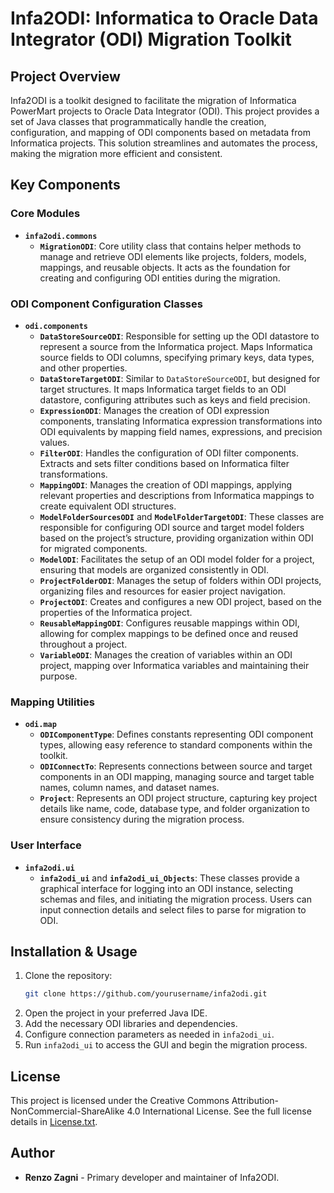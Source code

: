 # Infa2ODI: Informatica to Oracle Data Integrator (ODI) Migration Toolkit

## Project Overview
Infa2ODI is a toolkit designed to facilitate the migration of Informatica PowerMart projects to Oracle Data Integrator (ODI). This project provides a set of Java classes that programmatically handle the creation, configuration, and mapping of ODI components based on metadata from Informatica projects. This solution streamlines and automates the process, making the migration more efficient and consistent.

## Key Components

### Core Modules
- **`infa2odi.commons`**
  - **`MigrationODI`**: Core utility class that contains helper methods to manage and retrieve ODI elements like projects, folders, models, mappings, and reusable objects. It acts as the foundation for creating and configuring ODI entities during the migration.

### ODI Component Configuration Classes
- **`odi.components`**
  - **`DataStoreSourceODI`**: Responsible for setting up the ODI datastore to represent a source from the Informatica project. Maps Informatica source fields to ODI columns, specifying primary keys, data types, and other properties.
  - **`DataStoreTargetODI`**: Similar to `DataStoreSourceODI`, but designed for target structures. It maps Informatica target fields to an ODI datastore, configuring attributes such as keys and field precision.
  - **`ExpressionODI`**: Manages the creation of ODI expression components, translating Informatica expression transformations into ODI equivalents by mapping field names, expressions, and precision values.
  - **`FilterODI`**: Handles the configuration of ODI filter components. Extracts and sets filter conditions based on Informatica filter transformations.
  - **`MappingODI`**: Manages the creation of ODI mappings, applying relevant properties and descriptions from Informatica mappings to create equivalent ODI structures.
  - **`ModelFolderSourcesODI`** and **`ModelFolderTargetODI`**: These classes are responsible for configuring ODI source and target model folders based on the project’s structure, providing organization within ODI for migrated components.
  - **`ModelODI`**: Facilitates the setup of an ODI model folder for a project, ensuring that models are organized consistently in ODI.
  - **`ProjectFolderODI`**: Manages the setup of folders within ODI projects, organizing files and resources for easier project navigation.
  - **`ProjectODI`**: Creates and configures a new ODI project, based on the properties of the Informatica project.
  - **`ReusableMappingODI`**: Configures reusable mappings within ODI, allowing for complex mappings to be defined once and reused throughout a project.
  - **`VariableODI`**: Manages the creation of variables within an ODI project, mapping over Informatica variables and maintaining their purpose.

### Mapping Utilities
- **`odi.map`**
  - **`ODIComponentType`**: Defines constants representing ODI component types, allowing easy reference to standard components within the toolkit.
  - **`ODIConnectTo`**: Represents connections between source and target components in an ODI mapping, managing source and target table names, column names, and dataset names.
  - **`Project`**: Represents an ODI project structure, capturing key project details like name, code, database type, and folder organization to ensure consistency during the migration process.

### User Interface
- **`infa2odi.ui`**
  - **`infa2odi_ui`** and **`infa2odi_ui_Objects`**: These classes provide a graphical interface for logging into an ODI instance, selecting schemas and files, and initiating the migration process. Users can input connection details and select files to parse for migration to ODI.

## Installation & Usage
1. Clone the repository:
   ```bash
   git clone https://github.com/yourusername/infa2odi.git
   ```
2. Open the project in your preferred Java IDE.
3. Add the necessary ODI libraries and dependencies.
4. Configure connection parameters as needed in `infa2odi_ui`.
5. Run `infa2odi_ui` to access the GUI and begin the migration process.

## License
This project is licensed under the Creative Commons Attribution-NonCommercial-ShareAlike 4.0 International License. See the full license details in [License.txt](License.txt).

## Author
- **Renzo Zagni** - Primary developer and maintainer of Infa2ODI.


